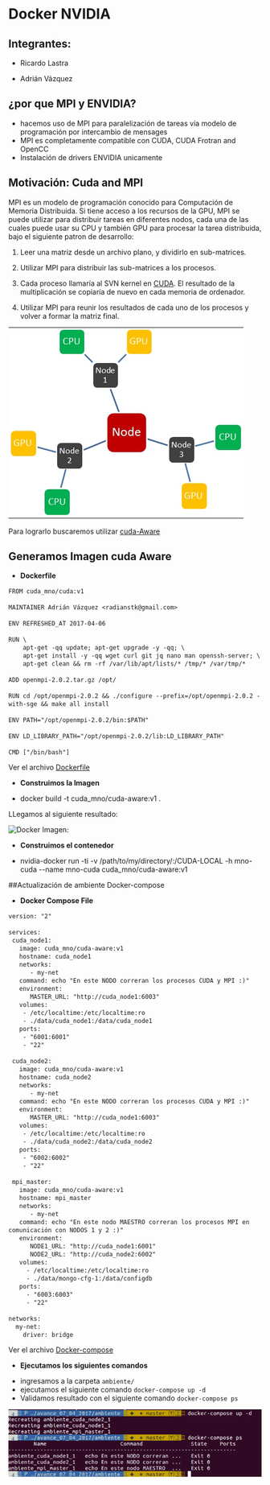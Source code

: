 # Docker NVIDIA

## Integrantes:

* Ricardo Lastra

* Adrián Vázquez


## ¿por que MPI y ENVIDIA?
- hacemos uso de MPI para paralelización de tareas vía modelo de programación por intercambio de mensages
- MPI es completamente compatible con CUDA, CUDA Frotran and OpenCC
- Instalación de drivers ENVIDIA unicamente


## Motivación: Cuda and MPI

MPI es un modelo de programación conocido para Computación de Memoria Distribuida. Si tiene acceso a los recursos de la GPU, MPI se puede utilizar para distribuir tareas en diferentes nodos, cada una de las cuales puede usar su CPU y también GPU para procesar la tarea distribuida, bajo el siguiente patron de desarrollo:

1. Leer una matriz desde un archivo plano, y dividirlo en sub-matrices.

2. Utilizar MPI para distribuir las sub-matrices a los procesos.

3. Cada proceso llamaría al  SVN kernel en [CUDA](https://github.com/ricardolastra/analisis-numerico-computo-cientifico/blob/master/MNO/proyecto_final/MNO_2017/proyectos/equipos/equipo_6/avance_17_04_2017/metodos-cuda.md). El resultado de la multiplicación se copiaría de nuevo en cada memoria de ordenador.

4. Utilizar MPI para reunir los resultados de cada uno de los procesos y volver a formar la matriz final.

![nvidia-gpu-docker](images/mpi-cuda.png)

Para lograrlo buscaremos utilizar [cuda-Aware](https://devblogs.nvidia.com/parallelforall/introduction-cuda-aware-mpi/) 


## Generamos Imagen cuda Aware

* __Dockerfile__ 
```
FROM cuda_mno/cuda:v1

MAINTAINER Adrián Vázquez <radianstk@gmail.com>

ENV REFRESHED_AT 2017-04-06

RUN \
    apt-get -qq update; apt-get upgrade -y -qq; \
    apt-get install -y -qq wget curl git jq nano man openssh-server; \
    apt-get clean && rm -rf /var/lib/apt/lists/* /tmp/* /var/tmp/*

ADD openmpi-2.0.2.tar.gz /opt/

RUN cd /opt/openmpi-2.0.2 && ./configure --prefix=/opt/openmpi-2.0.2 -with-sge && make all install

ENV PATH="/opt/openmpi-2.0.2/bin:$PATH"

ENV LD_LIBRARY_PATH="/opt/openmpi-2.0.2/lib:LD_LIBRARY_PATH"

CMD ["/bin/bash"]

```
Ver el archivo [Dockerfile](ambiente/docker-images/cuda/Dockerfile)

* __Construimos la Imagen__

- docker build -t cuda_mno/cuda-aware:v1 . 

LLegamos al siguiente resultado: 

![Docker Imagen:](images/cuda-imagen-v1.png)

* __Construimos el contenedor__

- nvidia-docker run -ti -v /path/to/my/directory/:/CUDA-LOCAL -h mno-cuda --name mno-cuda cuda_mno/cuda-aware:v1


##Actualización de ambiente Docker-compose


* __Docker Compose File__

```
version: "2"

services:
 cuda_node1:
   image: cuda_mno/cuda-aware:v1
   hostname: cuda_node1
   networks:
      - my-net
   command: echo "En este NODO correran los procesos CUDA y MPI :)" 
   environment:
      MASTER_URL: "http://cuda_node1:6003"
   volumes:
    - /etc/localtime:/etc/localtime:ro
    - ./data/cuda_node1:/data/cuda_node1
   ports:
    - "6001:6001"
    - "22"

 cuda_node2:
   image: cuda_mno/cuda-aware:v1
   hostname: cuda_node2
   networks:
      - my-net
   command: echo "En este NODO correran los procesos CUDA y MPI :)"
   environment:
      MASTER_URL: "http://cuda_node1:6003"
   volumes:
    - /etc/localtime:/etc/localtime:ro
    - ./data/cuda_node2:/data/cuda_node2
   ports:
    - "6002:6002"
    - "22"

 mpi_master:
   image: cuda_mno/cuda-aware:v1
   hostname: mpi_master
   networks:
      - my-net
   command: echo "En este nodo MAESTRO correran los procesos MPI en comunicación con NODOS 1 y 2 :)"
   environment:
      NODE1_URL: "http://cuda_node1:6001"
      NODE2_URL: "http://cuda_node2:6002"
   volumes:
     - /etc/localtime:/etc/localtime:ro
     - ./data/mongo-cfg-1:/data/configdb
   ports:
     - "6003:6003"
     - "22" 

networks:
  my-net:
    driver: bridge
```
Ver el archivo [Docker-compose](ambiente/docker-compose.yml)

* __Ejecutamos los siguientes comandos__

- ingresamos a la carpeta `ambiente/`
- ejecutamos el siguiente comando `docker-compose up -d`
- Validamos resultado con el siguiente comando `docker-compose ps` 

![Docker container:](images/docker-compose.png)


